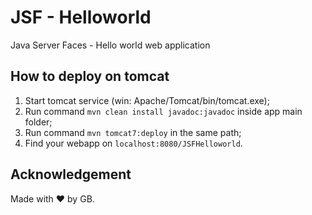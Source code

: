 # JSF - Helloworld
Java Server Faces - Hello world web application

## How to deploy on tomcat

1. Start tomcat service (win: Apache/Tomcat/bin/tomcat.exe);
2. Run command ```mvn clean install javadoc:javadoc``` inside app main folder;
3. Run command ```mvn tomcat7:deploy``` in the same path;
4. Find your webapp on ```localhost:8080/JSFHelloworld```.

## Acknowledgement

Made with ❤ by GB.

